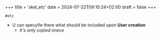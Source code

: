 +++
title = 'skel_etc'
date = 2024-07-22T09:10:24+02:00
draft = false
+++

    #etc 
- U can specyfie there what  should be included upon **User creation**
	- *It's only copied onece*


